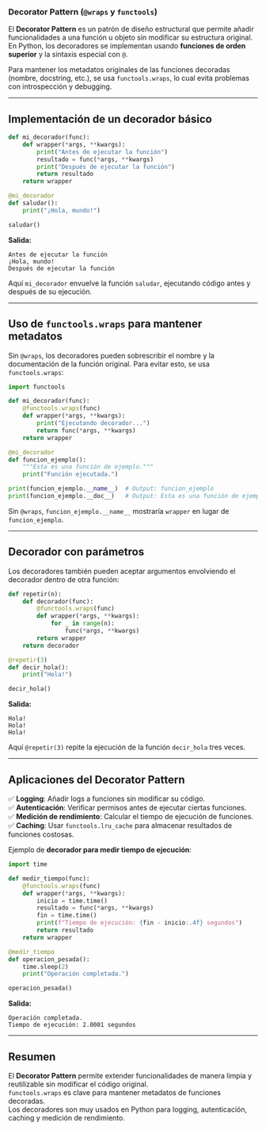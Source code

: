 
### Decorator Pattern (`@wraps` y `functools`)

El **Decorator Pattern** es un patrón de diseño estructural que permite añadir funcionalidades a una función u objeto sin modificar su estructura original. En Python, los decoradores se implementan usando **funciones de orden superior** y la sintaxis especial con `@`.

Para mantener los metadatos originales de las funciones decoradas (nombre, docstring, etc.), se usa `functools.wraps`, lo cual evita problemas con introspección y debugging.

---

## Implementación de un decorador básico

```python
def mi_decorador(func):
    def wrapper(*args, **kwargs):
        print("Antes de ejecutar la función")
        resultado = func(*args, **kwargs)
        print("Después de ejecutar la función")
        return resultado
    return wrapper

@mi_decorador
def saludar():
    print("¡Hola, mundo!")

saludar()
```

**Salida:**
```
Antes de ejecutar la función
¡Hola, mundo!
Después de ejecutar la función
```

Aquí `mi_decorador` envuelve la función `saludar`, ejecutando código antes y después de su ejecución.

---

## Uso de `functools.wraps` para mantener metadatos

Sin `@wraps`, los decoradores pueden sobrescribir el nombre y la documentación de la función original. Para evitar esto, se usa `functools.wraps`:

```python
import functools

def mi_decorador(func):
    @functools.wraps(func)
    def wrapper(*args, **kwargs):
        print("Ejecutando decorador...")
        return func(*args, **kwargs)
    return wrapper

@mi_decorador
def funcion_ejemplo():
    """Esta es una función de ejemplo."""
    print("Función ejecutada.")

print(funcion_ejemplo.__name__)  # Output: funcion_ejemplo
print(funcion_ejemplo.__doc__)   # Output: Esta es una función de ejemplo.
```

Sin `@wraps`, `funcion_ejemplo.__name__` mostraría `wrapper` en lugar de `funcion_ejemplo`.

---

## Decorador con parámetros

Los decoradores también pueden aceptar argumentos envolviendo el decorador dentro de otra función:

```python
def repetir(n):
    def decorador(func):
        @functools.wraps(func)
        def wrapper(*args, **kwargs):
            for _ in range(n):
                func(*args, **kwargs)
        return wrapper
    return decorador

@repetir(3)
def decir_hola():
    print("Hola!")

decir_hola()
```

**Salida:**
```
Hola!
Hola!
Hola!
```

Aquí `@repetir(3)` repite la ejecución de la función `decir_hola` tres veces.

---

## Aplicaciones del Decorator Pattern

✅ **Logging**: Añadir logs a funciones sin modificar su código.  
✅ **Autenticación**: Verificar permisos antes de ejecutar ciertas funciones.  
✅ **Medición de rendimiento**: Calcular el tiempo de ejecución de funciones.  
✅ **Caching**: Usar `functools.lru_cache` para almacenar resultados de funciones costosas.  

Ejemplo de **decorador para medir tiempo de ejecución**:

```python
import time

def medir_tiempo(func):
    @functools.wraps(func)
    def wrapper(*args, **kwargs):
        inicio = time.time()
        resultado = func(*args, **kwargs)
        fin = time.time()
        print(f"Tiempo de ejecución: {fin - inicio:.4f} segundos")
        return resultado
    return wrapper

@medir_tiempo
def operacion_pesada():
    time.sleep(2)
    print("Operación completada.")

operacion_pesada()
```

**Salida:**
```
Operación completada.
Tiempo de ejecución: 2.0001 segundos
```

---

## Resumen

El **Decorator Pattern** permite extender funcionalidades de manera limpia y reutilizable sin modificar el código original.  
`functools.wraps` es clave para mantener metadatos de funciones decoradas.  
Los decoradores son muy usados en Python para logging, autenticación, caching y medición de rendimiento.
